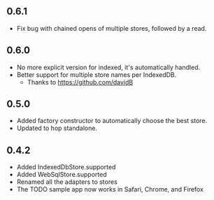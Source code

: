 ## 0.6.1

* Fix bug with chained opens of multiple stores, followed by a read.

## 0.6.0

* No more explicit version for indexed, it's automatically handled.
* Better support for multiple store names per IndexedDB.
  * Thanks to https://github.com/davidB

## 0.5.0

* Added factory constructor to automatically choose the best store.
* Updated to hop standalone.

## 0.4.2

* Added IndexedDbStore.supported
* Added WebSqlStore.supported
* Renamed all the adapters to stores
* The TODO sample app now works in Safari, Chrome, and Firefox